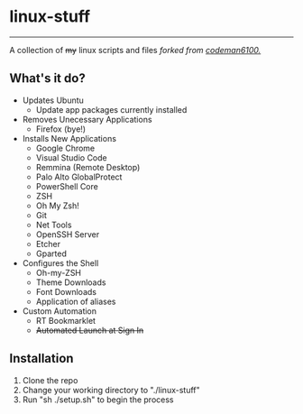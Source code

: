 # linux-stuff
---
A collection of ~~my~~ linux scripts and files _forked from [codeman6100.](https://github.com/codeman6100/linux-stuff)_

## What's it do?
* Updates Ubuntu
  * Update app packages currently installed
* Removes Unecessary Applications
  * Firefox (bye!)
* Installs New Applications
  * Google Chrome
  * Visual Studio Code
  * Remmina (Remote Desktop)
  * Palo Alto GlobalProtect
  * PowerShell Core
  * ZSH
  * Oh My Zsh!
  * Git
  * Net Tools
  * OpenSSH Server
  * Etcher
  * Gparted
* Configures the Shell
  * Oh-my-ZSH
  * Theme Downloads
  * Font Downloads
  * Application of aliases
* Custom Automation
  * RT Bookmarklet
  * ~~Automated Launch at Sign In~~
## Installation
1. Clone the repo
2. Change your working directory to "./linux-stuff"
3. Run "sh ./setup.sh" to begin the process
